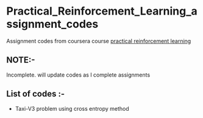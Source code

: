 # Practical_Reinforcement_Learning_assignment_codes

Assignment codes from coursera course [practical reinforcement learning](https://www.coursera.org/learn/practical-rl/home/welcome)

## NOTE:-
Incomplete. will update codes as I complete assignments


## List of codes :-
- Taxi-V3 problem using cross entropy method
